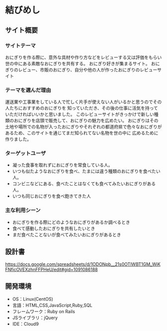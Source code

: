 # 結びめし

## サイト概要
### サイトテーマ
おにぎりを作る際に、意外な具材や作り方などをレビューする又は評価をもらい
世の中にある素敵なおにぎりを共有する。
おにぎり好きが集まるサイト。
おにぎりのレビュー、市販のおにぎり、自分や他の人が作ったおにぎりのレビューサイト

### テーマを選んだ理由
運送業や工事業をしている人で忙しく片手が使えない人がいるかと思うのでその人たちにおすすめのおにぎりを
知っていただき、その後の仕事に活気を持っていただければいいかと思いました。
このレビューサイトがきっかけで新しい種類のおにぎりを店頭で販売して、おにぎりの魅力を広めたい。
おにぎりはその土地や場所での名物が入ったおにぎりやそれぞれの都道府県で色々なおにぎりがあるため、このサイトを通じてまだ知られてない名物を世の中に
広めるために作りました。

### ターゲットユーザ
- 凝った食事を取れずにおにぎりを常食している人。
- いつも似たようなおにぎりを食べ、たまには違う種類のおにぎりを食べたい人。
- コンビニなどにある、食べたことはなくても食べてみたいおにぎりがある人。
- いつも同じおにぎりを食べ飽きてきた人

### 主な利用シーン
- おにぎりを作る際にどのようなおにぎりがあるか調べるとき
- 食べて感動したおにぎりを共有したいとき
- まだ食べたことないが食べてみたいおにぎりがあるとき

## 設計書
https://docs.google.com/spreadsheets/d/1ODONpb__21s0OTIWBT1GM_WiKFNficOVEXzhnFFPHeU/edit#gid=1091086188

## 開発環境
- OS：Linux(CentOS)
- 言語：HTML,CSS,JavaScript,Ruby,SQL
- フレームワーク：Ruby on Rails
- JSライブラリ：jQuery
- IDE：Cloud9